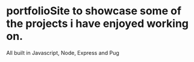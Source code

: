 # portfolioSite to showcase some of the projects i have enjoyed working on.
All built in Javascript, Node, Express and Pug
